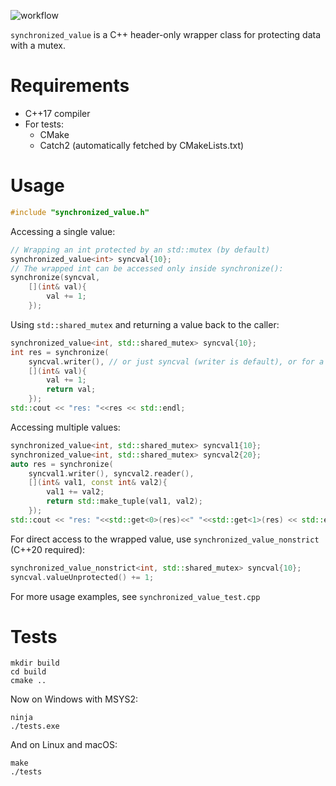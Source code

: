 ![workflow](https://github.com/michalfapso/synchronized_value/actions/workflows/cmake-multi-platform.yml/badge.svg)

`synchronized_value` is a C++ header-only wrapper class for protecting data with a mutex.

# Requirements

- C++17 compiler
- For tests:
  - CMake
  - Catch2 (automatically fetched by CMakeLists.txt)

# Usage

```cpp
#include "synchronized_value.h"
```

Accessing a single value:
```cpp
// Wrapping an int protected by an std::mutex (by default)
synchronized_value<int> syncval{10};
// The wrapped int can be accessed only inside synchronize():
synchronize(syncval,
    [](int& val){
        val += 1;
    });
```

Using `std::shared_mutex` and returning a value back to the caller:
```cpp
synchronized_value<int, std::shared_mutex> syncval{10};
int res = synchronize(
    syncval.writer(), // or just syncval (writer is default), or for a read-only access use syncval.reader() 
    [](int& val){
        val += 1;
        return val;
    });
std::cout << "res: "<<res << std::endl;
```

Accessing multiple values:
```cpp
synchronized_value<int, std::shared_mutex> syncval1{10};
synchronized_value<int, std::shared_mutex> syncval2{20};
auto res = synchronize(
    syncval1.writer(), syncval2.reader(), 
    [](int& val1, const int& val2){
        val1 += val2;
        return std::make_tuple(val1, val2);
    });
std::cout << "res: "<<std::get<0>(res)<<" "<<std::get<1>(res) << std::endl;
```

For direct access to the wrapped value, use `synchronized_value_nonstrict` (C++20 required):
```cpp
synchronized_value_nonstrict<int, std::shared_mutex> syncval{10};
syncval.valueUnprotected() += 1;
```

For more usage examples, see `synchronized_value_test.cpp`

# Tests
```
mkdir build
cd build
cmake ..
```
Now on Windows with MSYS2:
```
ninja
./tests.exe
```
And on Linux and macOS:
```
make
./tests
```
